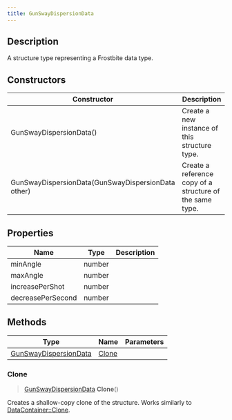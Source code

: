 ```yaml
---
title: GunSwayDispersionData
---
```

## Description

A structure type representing a Frostbite data type.

## Constructors

| Constructor                                        | Description                                              |
| -------------------------------------------------- | -------------------------------------------------------- |
| GunSwayDispersionData()                            | Create a new instance of this structure type.            |
| GunSwayDispersionData(GunSwayDispersionData other) | Create a reference copy of a structure of the same type. |

## Properties

| Name              | Type   | Description |
| ----------------- | ------ | ----------- |
| minAngle          | number |             |
| maxAngle          | number |             |
| increasePerShot   | number |             |
| decreasePerSecond | number |             |

## Methods

| Type                                           | Name            | Parameters |
| ---------------------------------------------- | --------------- | ---------- |
| [GunSwayDispersionData](GunSwayDispersionData) | [Clone](#clone) |            |

### Clone

> [GunSwayDispersionData](GunSwayDispersionData) **Clone**()

Creates a shallow-copy clone of the structure. Works similarly to [DataContainer::Clone](/vext/ref/shared/class/datacontainer#clone).
